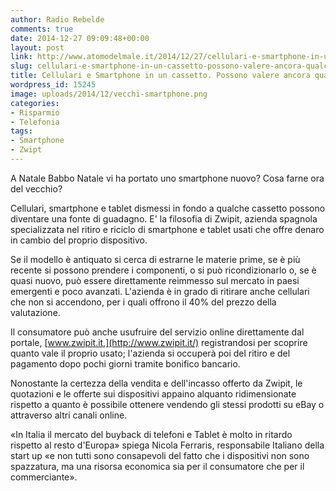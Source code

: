 ```yaml
---
author: Radio Rebelde
comments: true
date: 2014-12-27 09:09:48+00:00
layout: post
link: http://www.atomodelmale.it/2014/12/27/cellulari-e-smartphone-in-un-cassetto-possono-valere-ancora-qualcosa/
slug: cellulari-e-smartphone-in-un-cassetto-possono-valere-ancora-qualcosa
title: Cellulari e Smartphone in un cassetto. Possono valere ancora qualcosa
wordpress_id: 15245
image: uploads/2014/12/vecchi-smartphone.png
categories:
- Risparmio
- Telefonia
tags:
- Smartphone
- Zwipt
---
```


A Natale Babbo Natale vi ha portato uno smartphone nuovo? Cosa farne ora del vecchio?

Cellulari, smartphone e tablet dismessi in fondo a qualche cassetto possono diventare una fonte di guadagno. E' la filosofia di Zwipit, azienda spagnola specializzata nel ritiro e riciclo di smartphone e tablet usati che offre denaro in cambio del proprio dispositivo.

Se il modello è antiquato si cerca di estrarne le materie prime, se è più recente si possono prendere i componenti, o si può ricondizionarlo o, se è quasi nuovo, può essere direttamente reimmesso sul mercato in paesi emergenti e poco avanzati. L'azienda è in grado di ritirare anche cellulari che non si accendono, per i quali offrono il 40% del prezzo della valutazione.

Il consumatore può anche usufruire del servizio online direttamente dal portale, [www.zwipit.it,](http://www.zwipit.it/) registrandosi per scoprire quanto vale il proprio usato; l'azienda si occuperà poi del ritiro e del pagamento dopo pochi giorni tramite bonifico bancario.

Nonostante la certezza della vendita e dell'incasso offerto da Zwipit, le quotazioni e le offerte sui dispositivi appaino alquanto ridimensionate rispetto a quanto è possibile ottenere vendendo gli stessi prodotti su eBay o attraverso altri canali online.

«In Italia il mercato del buyback di telefoni e Tablet è molto in ritardo rispetto al resto d'Europa» spiega Nicola Ferraris, responsabile Italiano della start up «e non tutti sono consapevoli del fatto che i dispositivi non sono spazzatura, ma una risorsa economica sia per il consumatore che per il commerciante».
